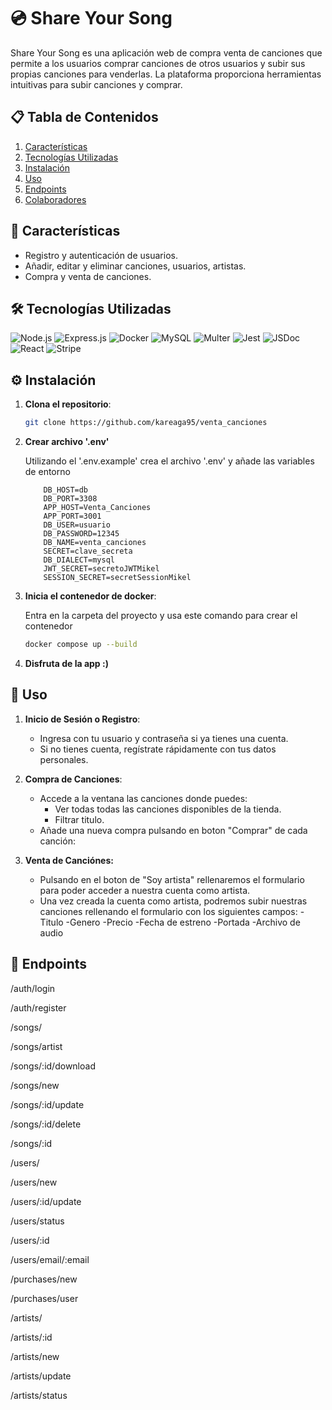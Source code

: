 # 💿 Share Your Song

Share Your Song es una aplicación web de compra venta de canciones que permite a los usuarios comprar canciones de otros usuarios y subir sus propias canciones para venderlas. La plataforma proporciona herramientas intuitivas para subir canciones y comprar.

## 📋 Tabla de Contenidos

1. [Características](#-características)
2. [Tecnologías Utilizadas](#-tecnologías-utilizadas)
3. [Instalación](#-instalación)
4. [Uso](#-uso)
5. [Endpoints](#-endpoints)
6. [Colaboradores](#-colaboradores)


## 🌟 Características

-   Registro y autenticación de usuarios.
-   Añadir, editar y eliminar canciones, usuarios, artistas.
-   Compra y venta de canciones.

## 🛠️ Tecnologías Utilizadas

![Node.js](https://img.shields.io/badge/Node.js-339933?style=for-the-badge&logo=nodedotjs&logoColor=white)
![Express.js](https://img.shields.io/badge/Express.js-000000?style=for-the-badge&logo=express&logoColor=white)
![Docker](https://img.shields.io/badge/Docker-2496ED?style=for-the-badge&logo=docker&logoColor=white)
![MySQL](https://img.shields.io/badge/MySQL-4479A1?style=for-the-badge&logo=mysql&logoColor=white)
![Multer](https://img.shields.io/badge/Multer-FF5733?style=for-the-badge&logo=node.js&logoColor=white)
![Jest](https://img.shields.io/badge/Jest-C21325?style=for-the-badge&logo=jest&logoColor=white)
![JSDoc](https://img.shields.io/badge/JSDoc-FFA500?style=for-the-badge&logo=javascript&logoColor=white)
![React](https://img.shields.io/badge/React-61DAFB?style=for-the-badge&logo=react&logoColor=black)
![Stripe](https://img.shields.io/badge/Stripe-008CDD?style=for-the-badge&logo=stripe&logoColor=white)


## ⚙️ Instalación

1. **Clona el repositorio**:

    ```bash
    git clone https://github.com/kareaga95/venta_canciones

    ```

2. **Crear archivo '.env'**

    Utilizando el '.env.example' crea el archivo '.env' y añade las variables de entorno

    ```plaintext
        DB_HOST=db
        DB_PORT=3308
        APP_HOST=Venta_Canciones
        APP_PORT=3001
        DB_USER=usuario
        DB_PASSWORD=12345
        DB_NAME=venta_canciones
        SECRET=clave_secreta
        DB_DIALECT=mysql
        JWT_SECRET=secretoJWTMikel
        SESSION_SECRET=secretSessionMikel
    ```

3. **Inicia el contenedor de docker**:

    Entra en la carpeta del proyecto y usa este comando para crear el contenedor

    ```bash
    docker compose up --build
    ```

4. **Disfruta de la app :)**

## 🚀 Uso

1. **Inicio de Sesión o Registro**:
    - Ingresa con tu usuario y contraseña si ya tienes una cuenta.
    - Si no tienes cuenta, regístrate rápidamente con tus datos personales.

2. **Compra de Canciones**:
    - Accede a la ventana las canciones donde puedes:
        - Ver todas todas las canciones disponibles de la tienda.
        - Filtrar titulo.
    - Añade una nueva compra pulsando en boton "Comprar" de cada canción:

3. **Venta de Canciónes:**
    - Pulsando en el boton de "Soy artista" rellenaremos el formulario para poder acceder a nuestra cuenta como artista.
    - Una vez creada la cuenta como artista, podremos subir nuestras canciones rellenando el formulario con los siguientes campos:
        -Titulo
        -Genero
        -Precio
        -Fecha de estreno
        -Portada
        -Archivo de audio

## 📌 Endpoints

/auth/login

/auth/register

/songs/

/songs/artist

/songs/:id/download

/songs/new

/songs/:id/update

/songs/:id/delete

/songs/:id


/users/

/users/new

/users/:id/update

/users/status

/users/:id

/users/email/:email


/purchases/new

/purchases/user


/artists/

/artists/:id

/artists/new

/artists/update

/artists/status